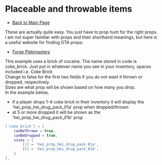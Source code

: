 # Placeable and throwable items
- [Back to Main Page](../README.md#alcatraz-templates)  

These are actually quite easy. You just have to prop hunt for the right props.  
I am not super familiar with props and their shorthand meanings, but here is a useful website for finding GTA props:  
- <a href="https://forge.plebmasters.de/objects" target="_blank" rel="noopener noreferrer">Forge Plebmasters</a>    

This example uses a brick of cocaine. The name stored in code is coke_brick. Just put in whatever name you see in your inventory, spaces included i.e. Coke Brick  
Change to false for the first two fields if you do not want it thrown or dropped, respectively.  
Sizes are what prop will be shown based on how many you drop.  
In the example below,  
- if a player drops 1-4 coke brick in their inventory it will display the 'hei_prop_hei_drug_pack_01a' prop when dropped/thrown  
- at 5 or more dropped it will be shown as the 'hei_prop_hei_drug_pack_01b' prop  

```lua
['coke_brick'] = {
    canBeThrown = true,
    canBeDropped = true,
    sizes = {
        [1] = 'hei_prop_hei_drug_pack_01a',
        [5] = 'hei_prop_hei_drug_pack_01b',
    }
},
```